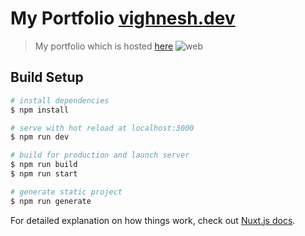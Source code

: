 # My Portfolio [vighnesh.dev](https://www.vighnesh.dev)

> My portfolio which is hosted [here](https://www.vighnesh.dev)
![web](https://drive.google.com/uc?export=view&id=1Atd2jlg1fHl0eHBfSUEuGRipnutViTnN)

## Build Setup

```bash
# install dependencies
$ npm install

# serve with hot reload at localhost:3000
$ npm run dev

# build for production and launch server
$ npm run build
$ npm run start

# generate static project
$ npm run generate
```

For detailed explanation on how things work, check out [Nuxt.js docs](https://nuxtjs.org).
